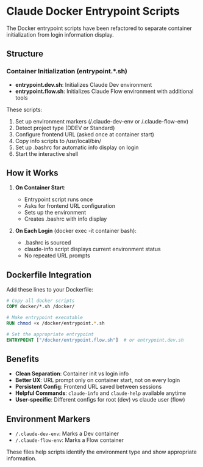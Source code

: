 # Claude Docker Entrypoint Scripts

The Docker entrypoint scripts have been refactored to separate container initialization from login information display.

## Structure

### Container Initialization (entrypoint.*.sh)
- **entrypoint.dev.sh**: Initializes Claude Dev environment
- **entrypoint.flow.sh**: Initializes Claude Flow environment with additional tools

These scripts:
1. Set up environment markers (/.claude-dev-env or /.claude-flow-env)
2. Detect project type (DDEV or Standard)
3. Configure frontend URL (asked once at container start)
4. Copy info scripts to /usr/local/bin/
5. Set up .bashrc for automatic info display on login
6. Start the interactive shell

## How it Works

1. **On Container Start**:
   - Entrypoint script runs once
   - Asks for frontend URL configuration
   - Sets up the environment
   - Creates .bashrc with info display

2. **On Each Login** (docker exec -it container bash):
   - .bashrc is sourced
   - claude-info script displays current environment status
   - No repeated URL prompts

## Dockerfile Integration

Add these lines to your Dockerfile:

```dockerfile
# Copy all docker scripts
COPY docker/*.sh /docker/

# Make entrypoint executable
RUN chmod +x /docker/entrypoint.*.sh

# Set the appropriate entrypoint
ENTRYPOINT ["/docker/entrypoint.flow.sh"]  # or entrypoint.dev.sh
```

## Benefits

- **Clean Separation**: Container init vs login info
- **Better UX**: URL prompt only on container start, not on every login
- **Persistent Config**: Frontend URL saved between sessions
- **Helpful Commands**: `claude-info` and `claude-help` available anytime
- **User-specific**: Different configs for root (dev) vs claude user (flow)

## Environment Markers

- `/.claude-dev-env`: Marks a Dev container
- `/.claude-flow-env`: Marks a Flow container

These files help scripts identify the environment type and show appropriate information.
